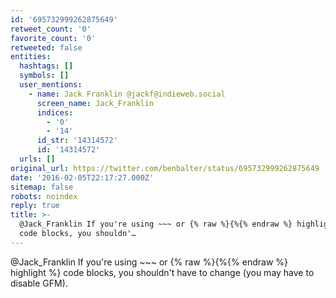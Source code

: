 ```yaml
---
id: '695732999262875649'
retweet_count: '0'
favorite_count: '0'
retweeted: false
entities:
  hashtags: []
  symbols: []
  user_mentions:
    - name: Jack Franklin @jackf@indieweb.social
      screen_name: Jack_Franklin
      indices:
        - '0'
        - '14'
      id_str: '14314572'
      id: '14314572'
  urls: []
original_url: https://twitter.com/benbalter/status/695732999262875649
date: '2016-02-05T22:17:27.000Z'
sitemap: false
robots: noindex
reply: true
title: >-
  @Jack_Franklin If you're using ~~~ or {% raw %}{%{% endraw %} highlight %}
  code blocks, you shouldn'…
---
```


@Jack_Franklin If you're using ~~~ or {% raw %}{%{% endraw %} highlight %} code blocks, you shouldn't have to change (you may have to disable GFM).